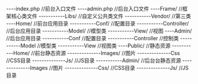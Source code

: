 ----index.php             //前台入口文件
----admin.php            //后台入口文件 
----Frame/                 //框架核心类文件 
-----------Libs/             //自定义公共类文件 
-----------Vendor/        //第三类 ----Home/                 //前台应用目录 -----------Conf/          //配置目录 -----------Controller/   //后台应用目录 -----------Model/        //模型类 -----------View/          //视图 ----Admin/                //后台应用目录 -----------Conf           //配置目录 -----------Controller    //控制类 -----------Model         //模型类 -----------View           //视图类 ----Public/               //静态资源 -----------Home/        //前台静态资源 --------------Images/  //图片 --------------Css        //CSS目录 --------------Js/         //JS目录 -----------Admin/       //后台台静态资源 --------------Images   //图片 --------------Css/       //CSS目录 
--------------Js/         //JS目录
